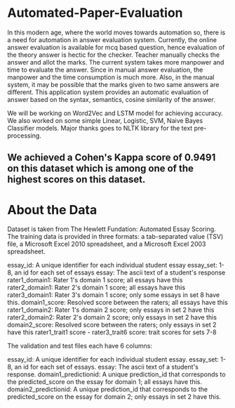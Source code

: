 # Automated-Paper-Evaluation

In this modern age, where the world moves towards automation so, there is a need for automation in answer evaluation system. Currently, the online answer evaluation is available for mcq based question, hence evaluation of the theory answer is hectic for the checker. Teacher manually checks the answer and allot the marks. The current system takes more manpower and time to evaluate the answer. Since in manual answer evaluation, the manpower and the time consumption is much more. Also, in the manual system, it may be possible that the marks given to two same answers are different. This application system provides an automatic evaluation of answer based on the syntax, semantics, cosine similarity of the answer. 

We will be working on Word2Vec and LSTM model for achieving accuracy. We also worked on some simple Linear, Logistic, SVM, Naive Bayes Classifier models. Major thanks goes to NLTK library for the text pre-processing. 

## We achieved a Cohen's Kappa score of 0.9491 on this dataset which is among one of the highest scores on this dataset.

# About the Data

Dataset is taken from The Hewlett Fundation: Automated Essay Scoring.
The training data is provided in three formats: a tab-separated value (TSV) file, a Microsoft Excel 2010 spreadsheet, and a Microsoft Excel 2003 spreadsheet. 

essay_id: A unique identifier for each individual student essay
essay_set: 1-8, an id for each set of essays
essay: The ascii text of a student's response
rater1_domain1: Rater 1's domain 1 score; all essays have this
rater2_domain1: Rater 2's domain 1 score; all essays have this
rater3_domain1: Rater 3's domain 1 score; only some essays in set 8 have this.
domain1_score: Resolved score between the raters; all essays have this
rater1_domain2: Rater 1's domain 2 score; only essays in set 2 have this
rater2_domain2: Rater 2's domain 2 score; only essays in set 2 have this
domain2_score: Resolved score between the raters; only essays in set 2 have this
rater1_trait1 score - rater3_trait6 score: trait scores for sets 7-8

The validation and test files each have 6 columns:
 
essay_id: A unique identifier for each individual student essay.
essay_set: 1-8, an id for each set of essays.
essay: The ascii text of a student's response.
domain1_predictionid: A unique prediction_id that corresponds to the predicted_score on the essay for domain 1; all essays have this.
domain2_predictionid: A unique prediction_id that corresponds to the predicted_score on the essay for domain 2; only essays in set 2 have this.
